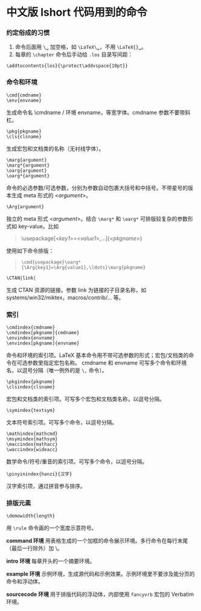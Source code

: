 # 中文版 lshort 代码用到的命令

### 约定俗成的习惯

1. 命令后面用 `\␣` 加空格，如 `\LaTeX\␣`，不用 `\LaTeX{}␣`。
2. 每章的 `\chapter` 命令后手动给 `.los` 目录写间距：

```
\addtocontents{los}{\protect\addvspace{10pt}}
```

### 命令和环境

```
\cmd{cmdname}
\env{envname}
```
生成命令名 \cmdname / 环境 envname，等宽字体。cmdname 参数不要带斜杠。

```
\pkg{pkgname}
\cls{clsname}
```
生成宏包和文档类的名称（无衬线字体）。

```
\marg{argument}
\marg*{argument}
\oarg{argument}
\oarg*{argument}
```
命令的必选参数/可选参数，分别为参数自动包裹大括号和中括号。不带星号的版本生成 meta 形式的 &lt;*argument*&gt;。

```
\Arg{argument}
```
独立的 meta 形式 &lt;*argument*&gt;。结合 `\marg*` 和 `\oarg*` 可排版较复杂的参数形式如 key-value。比如

> \usepackage[&lt;*key1*&gt;=&lt;*value1*&gt;,...]{&lt;*pkgname*&gt;}   

使用如下命令排版：

> `\cmd{usepackage}\oarg*{\Arg{key1}=\Arg{value1},\ldots}\marg{pkgname}`

```
\CTAN|link|
```
生成 CTAN 资源的链接。参数 link 为链接的子目录名称，如 systems/win32/miktex，macros/contrib/... 等。

### 索引

```
\cmdindex{cmdname}
\cmdindex[pkgname]{cmdname}
\envindex{envname}
\envindex[pkgname]{envname}
```
命令和环境的索引项。LaTeX 基本命令用不带可选参数的形式；宏包/文档类的命令在可选参数里指定宏包名称。
cmdname 和 envname 可写多个命令和环境名，以逗号分隔（唯一例外的是 `\,` 命令）。

```
\pkgindex{pkgname}
\clsindex{clsname}
```
宏包和文档类的索引项。可写多个宏包和文档类名称，以逗号分隔。

```
\symindex{textsym}
```
文本符号索引项。可写多个命令，以逗号分隔。

```
\mathindex{mathcmd}
\msymindex{mathsym}
\maccindex{mathacc}
\waccindex{wideacc}
```
数学命令/符号/重音的索引项。可写多个命令，以逗号分隔。

```
\pinyinindex{hanzi}{汉字}
```
汉字索引项，通过拼音参与排序。

### 排版元素

```
\demowidth{length}
```
用 `\rule` 命令画的一个宽度示意符号。

**command 环境** 用表格生成的一个加框的命令展示环境。多行命令在每行末尾（最后一行除外）加 \\。

**intro 环境** 每章开头的一个摘要环境。

**example 环境** 示例环境，生成源代码和示例效果。示例环境里不要涉及能分页的命令和浮动体。

**sourcecode 环境** 用于排版代码的浮动体，内部使用 `fancyvrb` 宏包的 Verbatim 环境。


